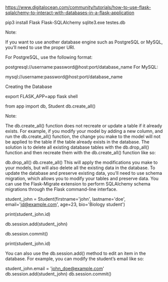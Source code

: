 https://www.digitalocean.com/community/tutorials/how-to-use-flask-sqlalchemy-to-interact-with-databases-in-a-flask-application

pip3 install Flask Flask-SQLAlchemy
sqlite3.exe testes.db

Note:

If you want to use another database engine such as PostgreSQL or MySQL, you’ll need to use the proper URI.

For PostgreSQL, use the following format:

postgresql://username:password@host:port/database_name
For MySQL:

mysql://username:password@host:port/database_name



Creating the Database

export FLASK_APP=app
flask shell

from app import db, Student
db.create_all()

Note:

The db.create_all() function does not recreate or update a table if it already exists. For example, if you modify your model by adding a new column, and run the db.create_all() function, the change you make to the model will not be applied to the table if the table already exists in the database. The solution is to delete all existing database tables with the db.drop_all() function and then recreate them with the db.create_all() function like so:

db.drop_all()
db.create_all()
This will apply the modifications you make to your models, but will also delete all the existing data in the database. To update the database and preserve existing data, you’ll need to use schema migration, which allows you to modify your tables and preserve data. You can use the Flask-Migrate extension to perform SQLAlchemy schema migrations through the Flask command-line interface.


student_john = Student(firstname='john', lastname='doe',
                       email='jd@example.com', age=23,
                       bio='Biology student')

print(student_john.id)

db.session.add(student_john)

db.session.commit()

print(student_john.id)

You can also use the db.session.add() method to edit an item in the database. For example, you can modify the student’s email like so:

student_john.email = 'john_doe@example.com'
db.session.add(student_john)
db.session.commit()


